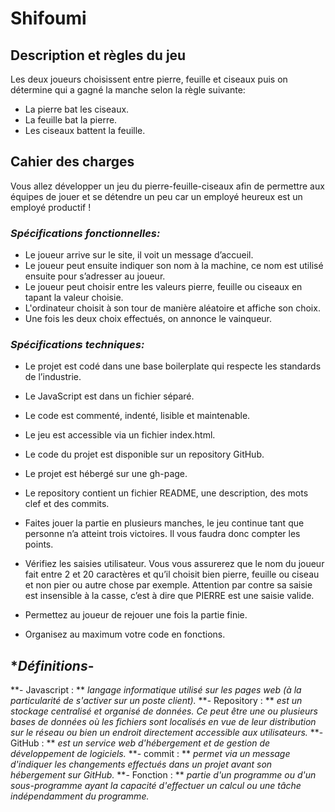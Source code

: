 # **Shifoumi**


## **Description et règles du jeu**

Les deux joueurs choisissent entre pierre, feuille et ciseaux puis on détermine qui a gagné la manche selon la règle suivante:
- La pierre bat les ciseaux.
- La feuille bat la pierre.
- Les ciseaux battent la feuille.

## **Cahier des charges**

Vous allez développer un jeu du pierre-feuille-ciseaux afin de permettre aux équipes de jouer et se détendre un peu car un employé heureux est un employé productif !

### ***Spécifications fonctionnelles:*** 

- Le joueur arrive sur le site, il voit un message d’accueil.
- Le joueur peut ensuite indiquer son nom à la machine, ce nom est utilisé ensuite pour s’adresser au joueur.
- Le joueur peut choisir entre les valeurs pierre, feuille ou ciseaux en tapant la valeur choisie.
- L'ordinateur choisit à son tour de manière aléatoire et affiche son choix.
- Une fois les deux choix effectués, on annonce le vainqueur.

### ***Spécifications techniques:***

- Le projet est codé dans une base boilerplate qui respecte les standards de l’industrie.
- Le JavaScript est dans un fichier séparé.
- Le code est commenté, indenté, lisible et maintenable.
- Le jeu est accessible via un fichier index.html.
- Le code du projet est disponible sur un repository GitHub.
- Le projet est hébergé sur une gh-page.
- Le repository contient un fichier README, une description, des mots clef et des commits.

- Faites jouer la partie en plusieurs manches, le jeu continue tant que personne n’a atteint trois victoires. Il vous faudra donc compter les points.
- Vérifiez les saisies utilisateur. Vous vous assurerez que le nom du joueur fait entre 2 et 20 caractères et qu’il choisit bien pierre, feuille ou ciseau et non pier ou autre chose par exemple. 
Attention par contre sa saisie est insensible à la casse, c’est à dire que PIERRE est une saisie valide.
- Permettez au joueur de rejouer une fois la partie finie.
- Organisez au maximum votre code en fonctions.

## **Définitions*- 

**- Javascript : ** *langage informatique utilisé sur les pages web (à la particularité de s'activer sur un poste client).*
**- Repository : ** *est un stockage centralisé et organisé de données. Ce peut être une ou plusieurs bases de données où les fichiers sont localisés en vue de leur distribution sur le réseau 
                     ou bien un endroit directement accessible aux utilisateurs.*
**- GitHub : ** *est un service web d'hébergement et de gestion de développement de logiciels.*
**- commit : ** *permet via un message d'indiquer les changements effectués dans un projet avant son hébergement sur GitHub.*
**- Fonction : ** *partie d'un programme ou d'un sous-programme ayant la capacité d'effectuer un calcul ou une tâche indépendamment du programme.*
